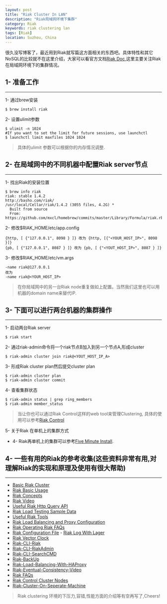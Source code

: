 ```yaml
---
layout: post
title: "Riak Cluster In LAN"
description: "Riak局域网环境下集群"
category: Riak
keywords: riak clustering lan 
tags: [Riak] 
location: Suzhou, China
---
```


很久没写博客了，最近用到Riak就写篇这方面相关的东西吧。具体特性和其它NoSQL的比较就不在这里介绍，大家可以看官方文档[Riak Doc](http://docs.basho.com/riak/latest/),这里主要关注Riak在局域网环境下的集群情况。

## 1- 准备工作
---

1- 通过brew安装

    $ brew install riak

2- 设置ulimit参数

    $ ulimit -n 1024
    #If you want to set the limit for future sessions, use launchctl
    $ launchctl limit maxfiles 1024 1024    

> 具体的ulimit 参数可以根据你的内存情况调整.

## 2- 在局域网中的不同机器中配置Riak server节点
---

1- 找出Riak的安装位置 
    
    $ brew info riak
    riak: stable 1.4.2
    http://basho.com/riak/
    /usr/local/Cellar/riak/1.4.2 (3055 files, 4.2G) *
      Built from source
      From: https://github.com/mxcl/homebrew/commits/master/Library/Formula/riak.rb

2- 修改$RIAK_HOME/etc/app.config
   
    {http, [ {"127.0.0.1", 8098 } ]} 改为 {http, [{"<YOUR_HOST_IP>", 8098 }]}
    {pb, [ {"127.0.0.1", 8087 } ]} 改为 {pb, [ {"<YOUT_HOST_IP>", 8087 } ]}

3- 修改$RIAK_HOME/etc/vm.args

    -name riak@127.0.0.1
    改为
    -name riak@<YOUR_HOST_IP>

> 在你局域网中的另一台Riak node重复做如上配置。当然我们这里也可以用机器的domain name来替代IP.

## 3- 下面可以进行两台机器的集群操作
---

1- 启动两台Riak server
    
    $ riak start

2- 通过riak-admin命令将一个riak节点B加入到另一个节点A,形成cluster

    $ riak-admin cluster join riak@<YOUT_HOST_IP_A>

3- 形成Riak cluster plan然后提交cluster plan

    $ riak-admin cluster plan
    $ riak-admin cluster commit

4- 查看集群状态

    $ riak-admin status | grep ring_members
    $ riak-admin member_status

> 当让你也可以通过Riak Control这样的web tool来管理Clustering, 具体的使用可以参考[Riak Control](http://docs.basho.com/riak/latest/ops/advanced/riak-control/)

5- 关于Riak 在单机上的集群方式

- 4- Riak再单机上的集群可以参考[Five Minute Install](http://docs.basho.com/riak/latest/quickstart/).

## 4- 一些有用的Riak的参考收集(这些资料非常有用,对理解Riak的实现和原理及使用有很大帮助)
---

- [Basic Riak Cluster](http://docs.basho.com/riak/latest/quickstart/)
- [Riak Basic Usage](https://github.com/basho/riak-java-client/wiki/Cookbook)
- [Riak Concepts](http://docs.basho.com/riak/latest/theory/concepts/)
- [Riak Video](http://vimeo.com/bashotech/videos/sort:date)
- [Useful Riak Http Query API](http://docs.basho.com/riak/latest/dev/references/http/)
- [Riak Load Testing Sample Data](http://docs.basho.com/riak/1.4.0/references/appendices/Sample-Data/)
- [Useful Riak Tools](http://docs.basho.com/riak/latest/dev/advanced/community-projects/)
- [Riak Load Balancing and Proxy Configuration](http://docs.basho.com/riak/latest/ops/advanced/configs/load-balancing-proxy/)
- [Riak Operating Riak FAQs](http://docs.basho.com/riak/latest/community/faqs/operations/)
- [Riak Configuration File](http://docs.basho.com/riak/latest/ops/advanced/configs/configuration-files/) - [Riak Log With Lager](https://github.com/basho/lager)
- [Riak Vector Clock](http://docs.basho.com/riak/latest/theory/concepts/Vector-Clocks/)
- [Riak-CLI-Riak](http://docs.basho.com/riak/latest/ops/running/tools/riak/)
- [Riak-CLI-RiakAdmin](http://docs.basho.com/riak/latest/ops/running/tools/riak-admin/)
- [Riak-CLI-SearchCMD](http://docs.basho.com/riak/latest/ops/running/tools/search-cmd/)
- [Riak-BackUp](http://docs.basho.com/riak/latest/ops/running/backups/)
- [Riak-Load-Balancing-With-HAProxy](http://docs.basho.com/riak/1.3.1/cookbooks/Load-Balancing-and-Proxy-Configuration/)
- [Riak-Eventual-Consistency-Video](http://vimeo.com/52371780)
- [Riak FAQs](http://docs.basho.com/riak/latest/community/faqs/)
- [Riak Control Cluster Nodes](http://docs.basho.com/riak/latest/ops/advanced/riak-control/)
- [Riak-Cluster-On-Seperate-Machine](http://docs.basho.com/riak/1.3.2/cookbooks/Basic-Cluster-Setup/#Add-a-Second-Node-to-Your-Cluster)

> Riak clustering 环境的下压力,容错,性能方面的介绍等有空再写了,Cheers!
